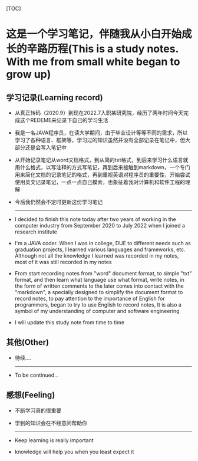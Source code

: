 [TOC]



# 这是一个学习笔记，伴随我从小白开始成长的辛路历程(This is a study notes. With me from small white began to grow up)

## 学习记录(Learning record)

- 从真正转码（2020.9）到现在2022.7入职某研究院，经历了两年时间今天完成这个REDEME来记录下自己的学习生活

- 我是一名JAVA程序员，在读大学期间，由于毕业设计等等不同的需求，所以学习了各种语言、框架等，学习过的知识虽然并没有全部记录在笔记中，但大部分还是会写入笔记中

- 从开始记录笔记从word文档格式，到从简的txt格式，到后来学习什么语言就用什么格式，以写注释的方式写笔记，再到后来接触到markdown，一个专门用来简化文档的记录笔记的格式，再到重视英语对程序员的重要性，开始尝试使用英文记录笔记，一点一点自己摸索，也象征着我对计算机和软件工程的理解

- 今后我仍然会不定时更新这份学习笔记

  ------

- I decided to finish this note today after two years of working in the computer industry from September 2020 to July 2022 when I joined a research institute

- I'm a JAVA coder. When I was in college, DUE to different needs such as graduation projects, I learned various languages and frameworks, etc. Although not all the knowledge I learned was recorded in my notes, most of it was still recorded in my notes

- From start recording notes from "word" document format, to simple "txt" format, and then learn what language use what format, write notes, in the form of written comments to the later comes into contact with the "markdown", a specially designed to simplify the document format to record notes, to pay attention to the importance of English for programmers, began to try to use English to record notes, It is also a symbol of my understanding of computer and software engineering

- I will update this study note from time to time

## 其他(Other)

- 待续....

  ------

- To be continued...

## 感想(Feeling)

- 不断学习真的很重要

- 学到的知识会在不经意间帮助你

  ------

- Keep learning is really important

- knowledge will help you when you  least expect it